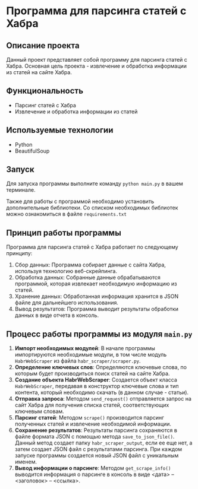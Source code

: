 # Программа для парсинга статей с Хабра

## Описание проекта
Данный проект представляет собой программу для парсинга статей с Хабра. Основная цель проекта - извлечение и обработка информации из статей на сайте Хабра.

## Функциональность
- Парсинг статей с Хабра
- Извлечение и обработка информации из статей

## Используемые технологии
- Python
- BeautifulSoup

## Запуск
Для запуска программы выполните команду `python main.py` в вашем терминале.

Также для работы с программой необходимо установить дополнительные 
библиотеки. Со списком необходимых библиотек можно ознакомиться в файле `requirements.txt`

## Принцип работы программы
Программа для парсинга статей с Хабра работает по следующему принципу:

1. Сбор данных: Программа собирает данные с сайта Хабра, используя технологию веб-скрейпинга.
2. Обработка данных: Собранные данные обрабатываются программой, которая извлекает необходимую информацию из статей.
3. Хранение данных: Обработанная информация хранится в JSON файле для дальнейшего использования.
4. Вывод результатов: Программа выводит результаты обработки данных в виде отчета в консоль.

## Процесс работы программы из модуля `main.py`
1.  **Импорт необходимых модулей**: В начале программы импортируются необходимые модули, в том числе модуль `HabrWebScraper` из файла `habr_scraper/scraper.py`.
2.  **Определение ключевых слов**: Определяются ключевые слова, по которым будет производиться поиск статей на сайте Хабра.
3.  **Создание объекта HabrWebScraper**: Создается объект класса `HabrWebScraper`, передавая в конструктор ключевые слова и тип контента, который необходимо скачать (в данном случае - статьи).
4.  **Отправка запроса**: Методом `send_request()` отправляется запрос на сайт Хабра для получения списка статей, соответствующих ключевым словам.
5.  **Парсинг статей**: Методом `scrape()` производится парсинг полученных статей и извлечение необходимой информации.
6.  **Сохранение результатов**: Результаты парсинга сохраняются в файле формата JSON с помощью метода `save_to_json_file()`. Данный метод создает папку `habr_scraper_output`, если ее еще нет, а затем создает JSON файл с результатами парсинга. При каждом запуске программы создается новый JSON файл с уникальным именем.
7.  **Вывод информации о парсинге**: Методом `get_scrape_info()` выводится информация о парсинге в консоль в виде <дата> – <заголовок> – <ссылка>.